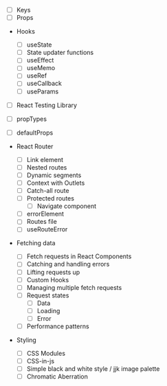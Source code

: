 - [ ] Keys
- [ ] Props

- Hooks

  - [ ] useState
  - [ ] State updater functions
  - [ ] useEffect
  - [ ] useMemo
  - [ ] useRef
  - [ ] useCallback
  - [ ] useParams

- [ ] React Testing Library

- [ ] propTypes
- [ ] defaultProps

- React Router

  - [ ] Link element
  - [ ] Nested routes
  - [ ] Dynamic segments
  - [ ] Context with Outlets
  - [ ] Catch-all route
  - [ ] Protected routes
    - [ ] Navigate component
  - [ ] errorElement
  - [ ] Routes file
  - [ ] useRouteError

- Fetching data

  - [ ] Fetch requests in React Components
  - [ ] Catching and handling errors
  - [ ] Lifting requests up
  - [ ] Custom Hooks
  - [ ] Managing multiple fetch requests
  - [ ] Request states
    - [ ] Data
    - [ ] Loading
    - [ ] Error
  - [ ] Performance patterns

- Styling

  - [ ] CSS Modules
  - [ ] CSS-in-js
  - [ ] Simple black and white style / jjk image palette
  - [ ] Chromatic Aberration
